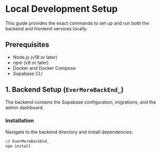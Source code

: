 # Local Development Setup

This guide provides the exact commands to set up and run both the backend and frontend services locally.

## Prerequisites

-   Node.js (v18 or later)
-   npm (v9 or later)
-   Docker and Docker Compose
-   Supabase CLI

## 1. Backend Setup (`EverMoreBackEnd_`)

The backend contains the Supabase configuration, migrations, and the admin dashboard.

### Installation

Navigate to the backend directory and install dependencies:

```bash
cd EverMoreBackEnd_
npm install